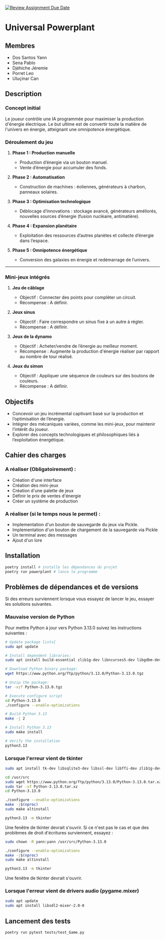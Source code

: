[![Review Assignment Due Date](https://classroom.github.com/assets/deadline-readme-button-22041afd0340ce965d47ae6ef1cefeee28c7c493a6346c4f15d667ab976d596c.svg)](https://classroom.github.com/a/oOQR1xPR)
# Universal Powerplant

## Membres

- Dos Santos Yann
- Sena Pablo
- Djéhiche Jéremie
- Porret Leo
- Uluçinar Can

## Description

### Concept initial
Le joueur contrôle une IA programmée pour maximiser la production d'énergie électrique. Le but ultime est de convertir toute la matière de l'univers en énergie, atteignant une omnipotence énergétique.

### Déroulement du jeu  
1. **Phase 1 : Production manuelle**  
   - Production d’énergie via un bouton manuel.  
   - Vente d’énergie pour accumuler des fonds.  

2. **Phase 2 : Automatisation**  
   - Construction de machines : éoliennes, générateurs à charbon, panneaux solaires.  

3. **Phase 3 : Optimisation technologique**  
   - Déblocage d’innovations : stockage avancé, générateurs améliorés, nouvelles sources d’énergie (fusion nucléaire, antimatière).  

4. **Phase 4 : Expansion planétaire**  
   - Exploitation des ressources d’autres planètes et collecte d’énergie dans l’espace.  

5. **Phase 5 : Omnipotence énergétique**  
   - Conversion des galaxies en énergie et redémarrage de l’univers.  

---

### Mini-jeux intégrés  
1. **Jeu de câblage**  
   - Objectif : Connecter des points pour compléter un circuit.  
   - Récompense : A définir.  

2. **Jeux sinus**  
   - Objectif : Faire correspondre un sinus fixe à un autre à régler.  
   - Récompense : A définir.  

3. **Jeux de la dynamo**  
   - Objectif : Acheter/vendre de l’énergie au meilleur moment.  
   - Récompense : Augmente la production d'énergie réaliser par rapport au nombre de tour réalisé.  

4. **Jeux du simon**  
   - Objectif : Appliquer une séquence de couleurs sur des boutons de couleurs.  
   - Récompense : A définir.  



## Objectifs
- Concevoir un jeu incrémental captivant basé sur la production et l’optimisation de l’énergie.  
- Intégrer des mécaniques variées, comme les mini-jeux, pour maintenir l’intérêt du joueur.  
- Explorer des concepts technologiques et philosophiques liés à l’exploitation énergétique.  


## Cahier des charges

### A réaliser (Obligatoirement) :
- Création d'une interface
- Création des mini-jeux
- Création d'une palette de jeux
- Définir le prix de ventes d'énergie
- Créer un système de production


### A réaliser (si le temps nous le permet) :
- Implementation d'un bouton de sauvegarde du jeux via Pickle. 
- Implementation d'un bouton de chargement de la sauvegarde via Pickle
- Un terminal avec des messages
- Ajout d'un lore

## Installation

```bash
poetry install # installe les dépendances du projet
poetry run powerplant # lance le programme
```

## Problèmes de dépendances et de versions 
Si des erreurs surviennent lorsque vous essayez de lancer le jeu, essayer les solutions suivantes.

### Mauvaise version de Python 
Pour mettre Python à jour vers Python 3.13.0 suivez les instructions suivantes : 
```bash
# Update package lists{
sudo apt update

# Install dependent libraries:
sudo apt install build-essential zlib1g-dev libncurses5-dev libgdbm-dev libnss3-dev libssl-dev libsqlite3-dev libreadline-dev libffi-dev curl libbz2-dev

# Download Python binary package:
wget https://www.python.org/ftp/python/3.13.0/Python-3.13.0.tgz

# Unzip the package:
tar -xzf Python-3.13.0.tgz

# Execute configure script
cd Python-3.13.0
./configure --enable-optimizations

# Build Python 3.13
make -j 2

# Install Python 3.13
sudo make install

# Verify the installation
python3.13
```

### Lorsque l'erreur vient de tkinter 
```bash
sudo apt install tk-dev libsqlite3-dev libssl-dev libffi-dev zlib1g-dev
```

```bash
cd /usr/src
sudo wget https://www.python.org/ftp/python/3.13.0/Python-3.13.0.tar.xz
sudo tar -xf Python-3.13.0.tar.xz
cd Python-3.13.0
```

```bash
./configure --enable-optimizations
make -j$(nproc)
sudo make altinstall
```

```bash
python3.13 -m tkinter
```

Une fenêtre de tkinter devrait s'ouvrir. Si ce n'est pas le cas et que des problèmes de droit d'écritures surviennent, essayez :
```bash
sudo chown -R yann:yann /usr/src/Python-3.13.0
```

```bash
./configure --enable-optimizations
make -j$(nproc)
sudo make altinstall
```

```bash
python3.13 -m tkinter
```
Une fenêtre de tkinter devrait s'ouvrir.

### Lorsque l'erreur vient de drivers audio (pygame.mixer)

```bash
sudo apt update
sudo apt install libsdl2-mixer-2.0-0
```

## Lancement des tests
```bash
poetry run pytest tests/test_Game.py
```
